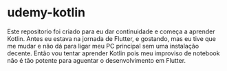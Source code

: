 # udemy-kotlin
Este repositorio foi criado para eu dar continuidade e começa a aprender Kotlin. Antes eu estava na jornada de Flutter, e gostando, mas eu tive que me mudar e não dá para ligar meu PC principal sem uma instalação decente. Então vou tentar aprender Kotlin pois meu improviso de notebook não é tão potente para aguentar o desenvolvimento em Flutter.
